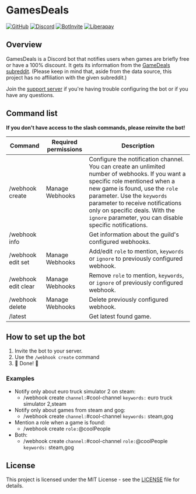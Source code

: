# GamesDeals
[![GitHub](https://img.shields.io/github/license/mikolajkalwa/GamesDealsBot?style=for-the-badge)](LICENSE)
[![Discord](https://img.shields.io/discord/731855809818132480?style=for-the-badge&logo=discord)](https://discord.gg/ZkjqCmM)
[![BotInvite](https://img.shields.io/badge/Discord-Add%20bot%20to%20your%20server!-blue?style=for-the-badge&logo=discord)](https://discord.com/api/oauth2/authorize?client_id=396466836331429889&permissions=536870912&scope=bot%20applications.commands)
[![Liberapay](https://img.shields.io/liberapay/goal/mikolajkalwa?style=for-the-badge&logo=liberapay)](https://liberapay.com/mikolajkalwa/)

## Overview
GamesDeals is a Discord bot that notifies users when games are briefly free or have a 100% discount. It gets its information from the [GameDeals subreddit](https://www.reddit.com/r/GameDeals). (Please keep in mind that, aside from the data source, this project has no affiliation with the given subreddit.)

Join the [support server](https://discord.gg/ZkjqCmM) if you're having trouble configuring the bot or if you have any questions.

## Command list

**If you don't have access to the slash commands, please reinvite the bot!**

| Command             | Required permissions | Description                                                                                                                                                                                                                                                                                                                      |
| ------------------- | -------------------- | -------------------------------------------------------------------------------------------------------------------------------------------------------------------------------------------------------------------------------------------------------------------------------------------------------------------------------- |
| /webhook create     | Manage Webhooks      | Configure the notification channel. You can create an unlimited number of webhooks. If you want a specific role mentioned when a new game is found, use the `role` parameter. Use the `keywords` parameter to receive notifications only on specific deals. With the `ignore` parameter, you can disable specific notifications. |
| /webhook info       |                      | Get information about the guild's configured webhooks.                                                                                                                                                                                                                                                                           |
| /webhook edit set   | Manage Webhooks      | Add/edit `role` to mention, `keywords` or `ignore` to previously configured webhook.                                                                                                                                                                                                                                             |
| /webhook edit clear | Manage Webhooks      | Remove `role` to mention, `keywords`, or `ignore` of previously configured webhook.                                                                                                                                                                                                                                              |
| /webhook delete     | Manage Webhooks      | Delete previously configured webhook.                                                                                                                                                                                                                                                                                            |
| /latest             |                      | Get latest found game.                                                                                                                                                                                                                                                                                                           |

## How to set up the bot

1. Invite the bot to your server.
2. Use the `/webhook create` command
3. 🎉 Done! 🎉

### Examples

- Notify only about euro truck simulator 2 on steam:
  - /webhook create `channel:`#cool-channel `keywords:` euro truck simulator 2,steam
- Notify only about games from steam and gog:
  - /webhook create `channel:`#cool-channel `keywords:` steam,gog
- Mention a role when a game is found:
  - /webhook create `role:`@coolPeople
- Both:
  - /webhook create `channel:`#cool-channel `role:`@coolPeople `keywords:` steam,gog

## License

This project is licensed under the MIT License - see the [LICENSE](LICENSE) file for details.

